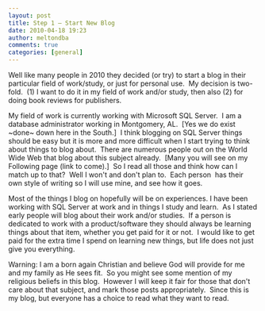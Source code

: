 ```yaml
---
layout: post
title: Step 1 – Start New Blog
date: 2010-04-18 19:23
author: meltondba
comments: true
categories: [general]
---
```


Well like many people in 2010 they decided (or try) to start a blog in their particular field of work/study, or just for personal use.  My decision is two-fold.  (1) I want to do it in my field of work and/or study, then also (2) for doing book reviews for publishers.

My field of work is currently working with Microsoft SQL Server.  I am a database administrator working in Montgomery, AL.  [Yes we do exist ~done~ down here in the South.]  I think blogging on SQL Server things should be easy but it is more and more difficult when I start trying to think about things to blog about.  There are numerous people out on the World Wide Web that blog about this subject already.  [Many you will see on my Following page (link to come).]  So I read all those and think how can I match up to that?  Well I won't and don't plan to.  Each person  has their own style of writing so I will use mine, and see how it goes.

Most of the things I blog on hopefully will be on experiences. I have been working with SQL Server at work and in things I study and learn.  As I stated early people will blog about their work and/or studies.  If a person is dedicated to work with a product/software they should always be learning things about that item, whether you get paid for it or not.  I would like to get paid for the extra time I spend on learning new things, but life does not just give you everything.

Warning: I am a born again Christian and believe God will provide for me and my family as He sees fit.  So you might see some mention of my religious beliefs in this blog.  However I will keep it fair for those that don't care about that subject, and mark those posts appropriately.  Since this is my blog, but everyone has a choice to read what they want to read.
